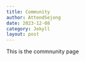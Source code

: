 ```yaml
---
title: Community
author: AttendSejong
date: 2023-12-08
category: Jekyll
layout: post
---
```


This is the commnunity page
